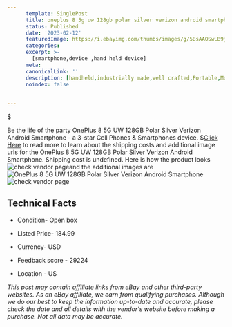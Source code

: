 ```yaml
---
      template: SinglePost
      title: oneplus 8 5g uw 128gb polar silver verizon android smartphone
      status: Published
      date: '2023-02-12'
      featuredImage: https://i.ebayimg.com/thumbs/images/g/5BsAAOSwLB9jqyml/s-l225.jpg
      categories: 
      excerpt: >-
        [smartphone,device ,hand held device]
      meta:
      canonicalLink: ''
      description: [handheld,industrially made,well crafted,Portable,Mobile,Compact,Convenient,Lightweight,Maneuverable,Man-portable,Miniature,Carriable,Hand-held,Light,Holdable,Transportable,Mobile device,Pocket-sized,On-the-go,Wireless,Cordless,Compact size,Convenient size, smartphone,device ,hand held device]
      noindex: false
      
        
---
```

$

Be the life of the party OnePlus 8 5G UW 128GB Polar Silver Verizon Android Smartphone - a 3-star Cell Phones & Smartphones device.
$[Click Here](https://www.ebay.com/itm/185714170844?hash=item2b3d6d5bdc%3Ag%3A5BsAAOSwLB9jqyml&mkevt=1&mkcid=1&mkrid=711-53200-19255-0&campid=%253CePNCampaignId%253E&customid=%253CreferenceId%253E&toolid=10049) to read more to learn about the shipping costs and additional image urls for the OnePlus 8 5G UW 128GB Polar Silver Verizon Android Smartphone. Shipping cost is undefined. Here is how the product looks ![check vendor page](https://i.ebayimg.com/thumbs/images/g/5BsAAOSwLB9jqyml/s-l225.jpg)and the additional images are![OnePlus 8 5G UW 128GB Polar Silver Verizon Android Smartphone](https://i.ebayimg.com/images/g/5BsAAOSwLB9jqyml/s-l1600.jpg)![check vendor page](https://origin-galleryplus.ebayimg.com/ws/web/185714170844_2_0_1/225x225.jpg,https://origin-galleryplus.ebayimg.com/ws/web/185714170844_3_0_1/225x225.jpg,https://origin-galleryplus.ebayimg.com/ws/web/185714170844_4_0_1/225x225.jpg)



 ## Technical Facts 



     
      

 - Condition- Open box 


      

 - Listed Price- 184.99 


      

 - Currency- USD 


      

 - Feedback score - 29224 


      

 - Location - US 


      
      

 *_This post may contain affiliate links from eBay and other third-party websites. As an eBay affiliate, we earn from qualifying purchases. Although we do our best to keep the information up-to-date and accurate, please check the date and all details with the vendor's website before making a purchase. Not all data may be accurate._*






